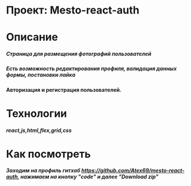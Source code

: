 # Проект: Mesto-react-auth
#####    
# Описание
#####    Страница для размещения фотографий пользователей
 #####    Есть возможность редактирования профиля, валидация данных формы, постановки лайка
 #### Авторизация и регистрация пользователей.

# Технологии
##### react,js,html,flex,grid,css
# Как посмотреть
#####     Заходим на профиль гитхаб  https://github.com/Atex69/mesto-react-auth, нажимаем на кнопку "code" и далее "Download zip"

